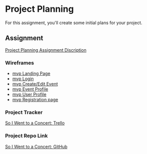 # Project Planning
For this assignment, you'll create some initial plans for your project.

## Assignment
[Project Planning Assignment Discription](https://education.launchcode.org/liftoff/modules/assignments/project-planning)

[comment]: <> (## Submission Instructions)

### Wireframes
* [mvp Landing Page](https://github.com/EKCodeLab/liftoff-assignments/tree/master/P3-Project_Planning/1_LandingPage_WireframeApril192021_MVP_set.pdf)
* [mvp Login](https://github.com/EKCodeLab/liftoff-assignments/tree/master/P3-Project_Planning/2_Login_WireframeApril192021_MVP_set.pdf)
* [mvp Create/Edit Event](https://github.com/EKCodeLab/liftoff-assignments/tree/master/P3-Project_Planning/3_CreateEditEvent_WireframeApril192021_MVP_set.pdf)
* [mvp Event Profile](https://github.com/EKCodeLab/liftoff-assignments/tree/master/P3-Project_Planning/4_EventProfileWireframeApril192021_MVP_set.pdf)
* [mvp User Profile](https://github.com/EKCodeLab/liftoff-assignments/tree/master/P3-Project_Planning/5_userProfile-WireframeApril192021_MVP_set.pdf)
* [mvp Registration page](https://github.com/EKCodeLab/liftoff-assignments/tree/master/P3-Project_Planning/6_register_WireframeApril192021_MVP_set.pdf)


### Project Tracker

[So I Went to a Concert: Trello](https://trello.com/b/22sfLhxw/liftoff2021)

### Project Repo Link

[So I Went to a Concert: GitHub](https://github.com/EKCodeLab/soiwenttoaconcert)
